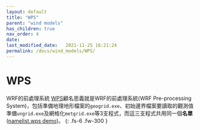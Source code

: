 ```yaml
---
layout: default
title: "WPS"
parent: "wind models"
has_children: true
nav_order: 4
date:               
last_modified_date:   2021-11-25 16:21:24
permalink: /docs/wind_models/WPS/
---
```


# WPS

WRF的前處理系統
[WPS](https://github.com/wrf-model/WPS)顧名思義就是WRF的前處理系統(WRF Pre-processing System)，包括準備地理地形檔案的`geogrid.exe`、初始邊界檔案要讀取的觀測值準備`ungrid.exe`及網格化`metgrid.exe`等3支程式，而這三支程式共用同一個**名單**([namelist.wps demo](http://homepages.see.leeds.ac.uk/~lecag/wiser/namelist.wps.pdf))。
{: .fs-6 .fw-300 }
